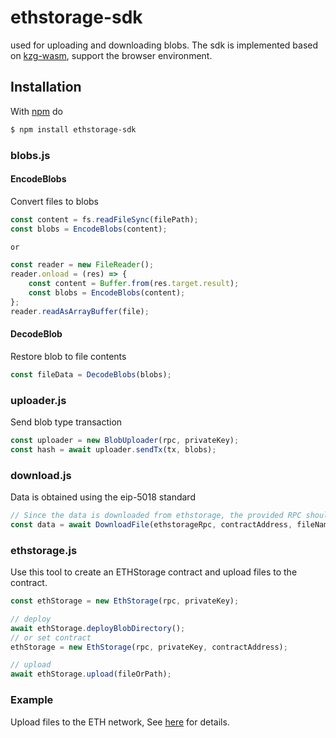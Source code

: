 # ethstorage-sdk
used for uploading and downloading blobs. The sdk is implemented based on [kzg-wasm](https://github.com/ethereumjs/kzg-wasm/), support the browser environment.

## Installation

With [npm](https://npmjs.org) do

```bash
$ npm install ethstorage-sdk
```



### blobs.js
#### EncodeBlobs
Convert files to blobs
```js
const content = fs.readFileSync(filePath);
const blobs = EncodeBlobs(content);

or

const reader = new FileReader();
reader.onload = (res) => {
    const content = Buffer.from(res.target.result);
    const blobs = EncodeBlobs(content);
};
reader.readAsArrayBuffer(file);
```

#### DecodeBlob
Restore blob to file contents
```js
const fileData = DecodeBlobs(blobs);
```



### uploader.js
Send blob type transaction
```js
const uploader = new BlobUploader(rpc, privateKey);
const hash = await uploader.sendTx(tx, blobs);
```



### download.js
Data is obtained using the eip-5018 standard
```js
// Since the data is downloaded from ethstorage, the provided RPC should be an ethstorage RPC.
const data = await DownloadFile(ethstorageRpc, contractAddress, fileName);
```



### ethstorage.js
Use this tool to create an ETHStorage contract and upload files to the contract.
```js
const ethStorage = new EthStorage(rpc, privateKey);

// deploy
await ethStorage.deployBlobDirectory();
// or set contract
ethStorage = new EthStorage(rpc, privateKey, contractAddress);

// upload
await ethStorage.upload(fileOrPath);
```


### Example
Upload files to the ETH network, See [here](https://github.com/ethstorage/ethstorage-sdk/blob/main/test.js) for details.
